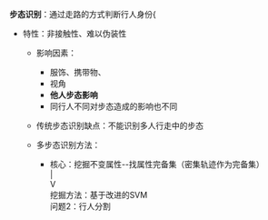 **步态识别**：通过走路的方式判断行人身份{  
* 特性：非接触性、难以伪装性  
    * 影响因素： 
        * 服饰、携带物、  
        * 视角  
        * **他人步态影响**  
        * 同行人不同对步态造成的影响也不同  

    * 传统步态识别缺点：不能识别多人行走中的步态  
    * 多步态识别方法： 
        * 核心：挖掘不变属性--找属性完备集（密集轨迹作为完备集）  
                                             |  
                                             V  
                                    挖掘方法：基于改进的SVM  
                                        问题2：行人分割
#
